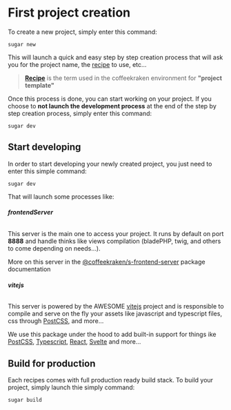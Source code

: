 <!-- This file has been generated using
     the "@coffeekraken/s-markdown-builder" package.
     !!! Do not edit it directly... -->


<!-- body -->

<!--
/**
* @name            First project
* @namespace       doc
* @type            Markdown
* @platform        md
* @status          stable
* @menu            Documentation / Get Started           /doc/get-started/first-project
*
* @since           2.0.0
* @author    Olivier Bossel <olivier.bossel@gmail.com> (https://coffeekraken.io)
*/
-->

# First project creation

To create a new project, simply enter this command:

```shell
sugar new

```

This will launch a quick and easy step by step creation process that will ask you for the project name, the [recipe](#recipes) to use, etc...

> **[Recipe](#recipes)** is the term used in the coffeekraken environment for **"project template"**

Once this process is done, you can start working on your project. If you choose to **not launch the development process** at the end of the step by step creation process, simply enter this command:

```shell
sugar dev

```

## Start developing

In order to start developing your newly created project, you just need to enter this simple command:

```shell
sugar dev

```

That will launch some processes like:

###### **frontendServer**

This server is the main one to access your project. It runs by default on port **8888** and handle thinks like views compilation (bladePHP, twig, and others to come depending on needs...).

More on this server in the [@coffeekraken/s-frontend-server](https://www.npmjs.com/package/@coffeekraken/s-sfrontend-server) package documentation

###### **vitejs**

This server is powered by the AWESOME [vitejs](https://vitejs.dev/) project and is responsible to compile and serve on the fly your assets like javascript and typescript files, css through [PostCSS](https://postcss.org/), and more...

We use this package under the hood to add built-in support for things ike [PostCSS](https://postcss.org/), [Typescript](https://www.typescriptlang.org/), [React](https://reactjs.org/), [Svelte](https://svelte.dev/) and more...

## Build for production

Each recipes comes with full production ready build stack. To build your project, simply launch thie simply command:

```shell
sugar build

```

